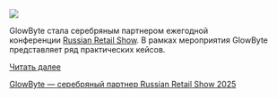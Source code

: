 <!--2025-04-23 14:50:31-->
<div class="yb">
  <div class="rss habr"><img src="https://habrastorage.org/getpro/habr/upload_files/b78/53e/c99/b7853ec99e160cfdac4d83c6021676af.jpg" /><p>GlowByte стала серебряным партнером ежегодной конференции&nbsp;<a href="https://api.vc.ru/v2.8/redirect?to=https%3A%2F%2Fretailtech.ru%2F&amp;postId=1944090">Russian Retail Show</a>. В рамках мероприятия GlowByte представляет ряд практических кейсов.</p> <a href="https://habr.com/ru/articles/903692/#habracut">Читать далее</a> <p class="titl"><a href="https://habr.com/ru/companies/glowbyte/news/903692/?utm_source=habrahabr&utm_medium=rss&utm_campaign=903692">GlowByte — серебряный партнер Russian Retail Show 2025</a></p></div>
</div>
